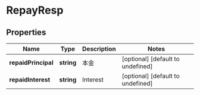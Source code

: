 # RepayResp

## Properties

Name | Type | Description | Notes
------------ | ------------- | ------------- | -------------
**repaidPrincipal** | **string** | 本金 | [optional] [default to undefined]
**repaidInterest** | **string** | Interest | [optional] [default to undefined]

